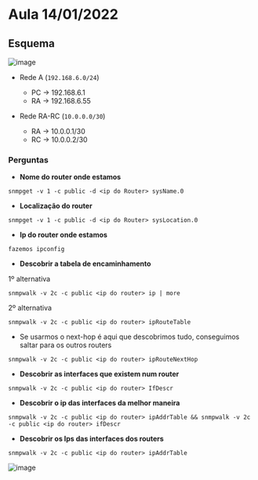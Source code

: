 # Aula 14/01/2022

## Esquema

![image](https://user-images.githubusercontent.com/12052283/149539155-85bc8fe1-721e-4479-8221-cfdaef228fc6.png)

- Rede A (`192.168.6.0/24`)
  - PC -> 192.168.6.1
  - RA -> 192.168.6.55

- Rede RA-RC (`10.0.0.0/30`)
  - RA -> 10.0.0.1/30
  - RC -> 10.0.0.2/30

### Perguntas

- **Nome do router onde estamos**

```console
snmpget -v 1 -c public -d <ip do Router> sysName.0
```

- **Localização do router**

```console
snmpget -v 1 -c public -d <ip do Router> sysLocation.0
```

- **Ip do router onde estamos**

```console
fazemos ipconfig
```

- **Descobrir a tabela de encaminhamento**

1º alternativa

```console
snmpwalk -v 2c -c public <ip do router> ip | more
```

2º alternativa

```console
snmpwalk -v 2c -c public <ip do router> ipRouteTable
```

- Se usarmos o next-hop é aqui que descobrimos tudo, conseguimos saltar para os outros routers

```console
snmpwalk -v 2c -c public <ip do router> ipRouteNextHop
```

- **Descobrir as interfaces que existem num router**

```console
snmpwalk -v 2c -c public <ip do router> IfDescr
```

- **Descobrir o ip das interfaces da melhor maneira**

```console
snmpwalk -v 2c -c public <ip do router> ipAddrTable && snmpwalk -v 2c -c public <ip do router> ifDescr
```

- **Descobrir os Ips das interfaces dos routers**

```console
snmpwalk -v 2c -c public <ip do router> ipAddrTable
```

![image](https://user-images.githubusercontent.com/12052283/149559230-2690ac95-c0a0-496c-975d-5924054c8556.png)
